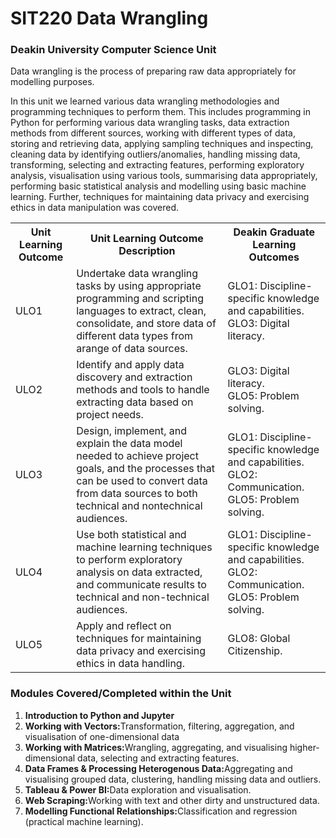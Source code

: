 # SIT220 Data Wrangling

### Deakin University Computer Science Unit
Data wrangling is the process of preparing raw data appropriately for modelling purposes. 

In this unit we learned various data wrangling methodologies and programming techniques to perform them. 
This includes programming in Python for performing various data wrangling tasks, data extraction methods from different sources, 
working with different types of data, storing and retrieving data, applying sampling techniques and inspecting, 
cleaning data by identifying outliers/anomalies, handling missing data, transforming, selecting and extracting features, 
performing exploratory analysis, visualisation using various tools, summarising data appropriately, 
performing basic statistical analysis and modelling using basic machine learning. Further, 
techniques for maintaining data privacy and exercising ethics in data manipulation was covered.

 <table>
  <tr>
    <th>Unit Learning Outcome</th>
    <th>Unit Learning Outcome Description</th>
    <th>Deakin Graduate Learning Outcomes</th>
  </tr>
  <tr>
    <td>ULO1</td>
    <td>Undertake data wrangling tasks by using appropriate programming and scripting languages to extract, clean, consolidate, 
      and store data of different data types from arange of data sources.</td>
    <td>GLO1: Discipline-specific knowledge and capabilities. <br>GLO3: Digital literacy.</td>
  </tr>
  <tr>
    <td>ULO2</td>
    <td>Identify and apply data discovery and extraction methods and tools to handle extracting data based on project needs.</td>
    <td>GLO3: Digital literacy. <br>GLO5: Problem solving.</td>
  </tr>
  <tr>
    <td>ULO3</td>
    <td>Design, implement, and explain the data model needed to achieve project goals, 
      and the processes that can be used to convert data from data sources to both technical and nontechnical audiences.</td>
    <td>GLO1: Discipline-specific knowledge and capabilities. <br>GLO2: Communication. <br>GLO5: Problem solving.</td>
  </tr>
  <tr>
    <td>ULO4</td>
    <td>Use both statistical and machine learning techniques to perform exploratory analysis on data extracted, 
      and communicate results to technical and non-technical audiences.</td>
    <td>GLO1: Discipline-specific knowledge and capabilities. <br>GLO2: Communication. <br>GLO5: Problem solving.</td>
  </tr>
    <tr>
    <td>ULO5</td>
    <td>Apply and reflect on techniques for maintaining data privacy and exercising ethics in data handling.</td>
    <td>GLO8: Global Citizenship.</td>
  </tr>
</table> 

### Modules Covered/Completed within the Unit
 <ol>
  <li><b>Introduction to Python and Jupyter</b></li>
  <li><b>Working with Vectors:</b>Transformation, filtering, aggregation, and visualisation of one-dimensional data</li>
  <li><b>Working with Matrices:</b>Wrangling, aggregating, and visualising higher-dimensional data, selecting and extracting features.</li>
  <li><b>Data Frames & Processing Heterogenous Data:</b>Aggregating and visualising grouped data, clustering, handling missing data and outliers.</li>
  <li><b>Tableau & Power BI:</b>Data exploration and visualisation.</li>
  <li><b>Web Scraping:</b>Working with text and other dirty and unstructured data.</li>
  <li><b>Modelling Functional Relationships:</b>Classification and regression (practical machine learning).</li>
</ol> 

